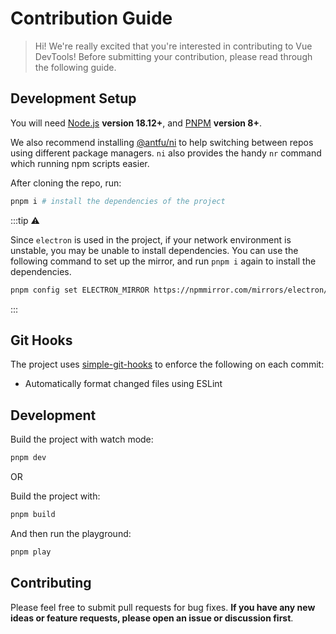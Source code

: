 # Contribution Guide

> Hi! We're really excited that you're interested in contributing to Vue DevTools! Before submitting your contribution, please read through the following guide.

## Development Setup

You will need [Node.js](https://nodejs.org) **version 18.12+**, and [PNPM](https://pnpm.io) **version 8+**.

We also recommend installing [@antfu/ni](https://github.com/antfu/ni) to help switching between repos using different package managers. `ni` also provides the handy `nr` command which running npm scripts easier.

After cloning the repo, run:

```bash
pnpm i # install the dependencies of the project
```

:::tip ⚠️

Since `electron` is used in the project, if your network environment is unstable, you may be unable to install dependencies.
You can use the following command to set up the mirror, and run `pnpm i` again to install the dependencies.

```bash
pnpm config set ELECTRON_MIRROR https://npmmirror.com/mirrors/electron/
```

:::

## Git Hooks

The project uses [simple-git-hooks](https://github.com/toplenboren/simple-git-hooks) to enforce the following on each commit:

- Automatically format changed files using ESLint

## Development

Build the project with watch mode:

```sh
pnpm dev
```

OR

Build the project with:

```sh
pnpm build
```

And then run the playground:

```sh
pnpm play
```

## Contributing

Please feel free to submit pull requests for bug fixes. **If you have any new ideas or feature requests, please open an issue or discussion first**.
